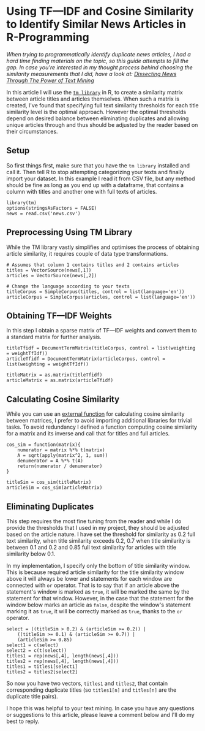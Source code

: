 # Using TF—IDF and Cosine Similarity to Identify Similar News Articles in R-Programming

_When trying to programmatically identify duplicate news articles, I had a hard time finding materials on the topic, so this guide attempts to fill the gap. In case you're interested in my thought process behind choosing the similarity measurements that I did, have a look at: [Dissecting News Through The Power of Text Mining](https://arminbagrat.com/dissecting-news-through-the-power-of-text-mining/)_

In this article I will use the [`tm library`](https://cran.r-project.org/web/packages/tm/index.html) in R, to create a similarity matrix between article titles and articles themselves. When such a matrix is created, I've found that specifying full text similarity thresholds for each title similarity level is the optimal approach. However the optimal thresholds depend on desired balance between eliminating duplicates and allowing unique articles through and thus should be adjusted by the reader based on their circumstances.

## Setup

So first things first, make sure that you have the `tm library` installed and call it. Then tell R to stop attempting categorizing your texts and finally import your dataset. In this example I read it from CSV file, but any method should be fine as long as you end up with a dataframe, that contains a column with titles and another one with full texts of articles.

```
library(tm)
options(stringsAsFactors = FALSE)
news = read.csv('news.csv')
```

## Preprocessing Using TM Library

While the TM library vastly simplifies and optimises the process of obtaining article similarity, it requires couple of data type transformations.

```
# Assumes that column 1 contains titles and 2 contains articles
titles = VectorSource(news[,1])
articles = VectorSource(news[,2])

# Change the language according to your texts
titleCorpus = SimpleCorpus(titles, control = list(language='en'))
articleCorpus = SimpleCorpus(articles, control = list(language='en'))
```

## Obtaining TF—IDF Weights

In this step I obtain a sparse matrix of TF—IDF weights and convert them to a standard matrix for further analysis.

```
titleTfidf = DocumentTermMatrix(titleCorpus, control = list(weighting = weightTfIdf))
articleTfidf = DocumentTermMatrix(articleCorpus, control = list(weighting = weightTfIdf))

titleMatrix = as.matrix(titleTfidf)
articleMatrix = as.matrix(articleTfidf)
```

## Calculating Cosine Similarity

While you can use an [external function](https://stat.ethz.ch/R-manual/R-devel/library/stats/html/dist.html) for calculating cosine similarity between matrices, I prefer to avoid importing additional libraries for trivial tasks. To avoid redundancy I defined a function computing cosine similarity for a matrix and its inverse and call that for titles and full articles.

```
cos_sim = function(matrix){
    numerator = matrix %*% t(matrix)
    A = sqrt(apply(matrix^2, 1, sum))
    denumerator = A %*% t(A)
    return(numerator / denumerator)
}

titleSim = cos_sim(titleMatrix)
articleSim = cos_sim(articleMatrix)
```

## Eliminating Duplicates

This step requires the most fine tuning from the reader and while I do provide the thresholds that I used in my project, they should be adjusted based on the article nature. I have set the threshold for similarity as 0.2 full text similarity, when title similarity exceeds 0.2, 0.7 when title similarity is between 0.1 and 0.2 and 0.85 full text similarity for articles with title similarity below 0.1.

In my implementation, I specify only the bottom of title similarity window. This is because required article similarity for the title similarity window above it will always be lower and statements for each window are connected with `or` operator. That is to say that if an article above the statement's window is marked as `true`, it will be marked the same by the statement for that window. However, in the case that the statement for the window below marks an article as `false`, despite the window's statement marking it as `true`, it will be correctly marked as `true`, thanks to the `or` operator.


```
select = ((titleSim > 0.2) & (articleSim >= 0.2)) |
    ((titleSim >= 0.1) & (articleSim >= 0.7)) |
    (articleSim >= 0.85)
select1 = c(select)
select2 = c(t(select))
titles1 = rep(news[,4], length(news[,4]))
titles2 = rep(news[,4], length(news[,4]))
titles1 = titles1[select1]
titles2 = titles2[select2]
```

So now you have two vectors, `titles1` and `titles2`, that contain corresponding duplicate titles (so `titles1[n]` and `titles[n]` are the duplicate title pairs).

I hope this was helpful to your text mining. In case you have any questions or suggestions to this article, please leave a comment below and I'll do my best to reply.

